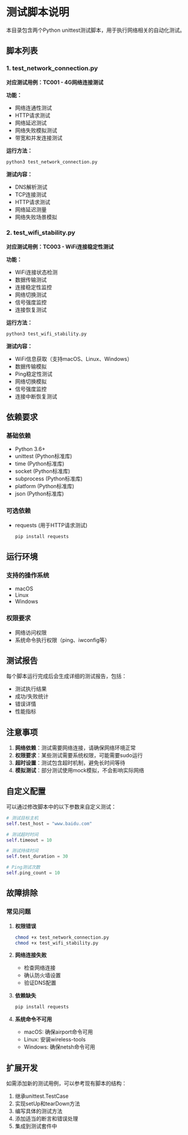 # 测试脚本说明

本目录包含两个Python unittest测试脚本，用于执行网络相关的自动化测试。

## 脚本列表

### 1. test_network_connection.py
**对应测试用例：TC001 - 4G网络连接测试**

**功能：**
- 网络连通性测试
- HTTP请求测试
- 网络延迟测试
- 网络失败模拟测试
- 带宽和并发连接测试

**运行方法：**
```bash
python3 test_network_connection.py
```

**测试内容：**
- DNS解析测试
- TCP连接测试
- HTTP请求测试
- 网络延迟测量
- 网络失败场景模拟

### 2. test_wifi_stability.py
**对应测试用例：TC003 - WiFi连接稳定性测试**

**功能：**
- WiFi连接状态检测
- 数据传输测试
- 连接稳定性监控
- 网络切换测试
- 信号强度监控
- 连接恢复测试

**运行方法：**
```bash
python3 test_wifi_stability.py
```

**测试内容：**
- WiFi信息获取（支持macOS、Linux、Windows）
- 数据传输模拟
- Ping稳定性测试
- 网络切换模拟
- 信号强度监控
- 连接中断恢复测试

## 依赖要求

### 基础依赖
- Python 3.6+
- unittest (Python标准库)
- time (Python标准库)
- socket (Python标准库)
- subprocess (Python标准库)
- platform (Python标准库)
- json (Python标准库)

### 可选依赖
- requests (用于HTTP请求测试)
  ```bash
  pip install requests
  ```

## 运行环境

### 支持的操作系统
- macOS
- Linux
- Windows

### 权限要求
- 网络访问权限
- 系统命令执行权限（ping、iwconfig等）

## 测试报告

每个脚本运行完成后会生成详细的测试报告，包括：
- 测试执行结果
- 成功/失败统计
- 错误详情
- 性能指标

## 注意事项

1. **网络依赖**：测试需要网络连接，请确保网络环境正常
2. **权限要求**：某些测试需要系统权限，可能需要sudo运行
3. **超时设置**：测试包含超时机制，避免长时间等待
4. **模拟测试**：部分测试使用mock模拟，不会影响实际网络

## 自定义配置

可以通过修改脚本中的以下参数来自定义测试：

```python
# 测试目标主机
self.test_host = "www.baidu.com"

# 测试超时时间
self.timeout = 10

# 测试持续时间
self.test_duration = 30

# Ping测试次数
self.ping_count = 10
```

## 故障排除

### 常见问题

1. **权限错误**
   ```bash
   chmod +x test_network_connection.py
   chmod +x test_wifi_stability.py
   ```

2. **网络连接失败**
   - 检查网络连接
   - 确认防火墙设置
   - 验证DNS配置

3. **依赖缺失**
   ```bash
   pip install requests
   ```

4. **系统命令不可用**
   - macOS: 确保airport命令可用
   - Linux: 安装wireless-tools
   - Windows: 确保netsh命令可用

## 扩展开发

如需添加新的测试用例，可以参考现有脚本的结构：

1. 继承unittest.TestCase
2. 实现setUp和tearDown方法
3. 编写具体的测试方法
4. 添加适当的断言和错误处理
5. 集成到测试套件中
